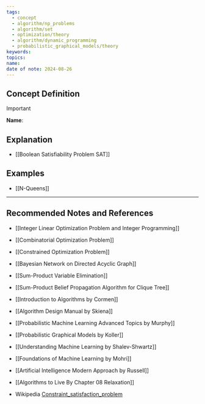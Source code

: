 ```yaml
---
tags:
  - concept
  - algorithm/np_problems
  - algorithm/set
  - optimization/theory
  - algorithm/dynamic_programming
  - probabilistic_graphical_models/theory
keywords: 
topics: 
name: 
date of note: 2024-08-26
---
```


## Concept Definition

>[!important]
>**Name**: 



## Explanation



- [[Boolean Satisfiability Problem SAT]]


## Examples

- [[N-Queens]]


-----------
##  Recommended Notes and References


- [[Integer Linear Optimization Problem and Integer Programming]]
- [[Combinatorial Optimization Problem]]
- [[Constrained Optimization Problem]]


- [[Bayesian Network on Directed Acyclic Graph]]
- [[Sum-Product Variable Elimination]]
- [[Sum-Product Belief Propagation Algorithm for Clique Tree]]


- [[Introduction to Algorithms by Cormen]]
- [[Algorithm Design Manual by Skiena]]
- [[Probabilistic Machine Learning Advanced Topics by Murphy]]
- [[Probabilistic Graphical Models by Koller]]
- [[Understanding Machine Learning by Shalev-Shwartz]]
- [[Foundations of Machine Learning by Mohri]]
- [[Artificial Intelligence Modern Approach by Russell]]


- [[Algorithms to Live By Chapter 08 Relaxation]]
- Wikipedia [Constraint_satisfaction_problem](https://en.wikipedia.org/wiki/Constraint_satisfaction_problem)